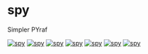 # spy
Simpler PYraf 


[![spy](https://github.com/mshemuni/spy/actions/workflows/python-package.yml/badge.svg)](https://github.com/mshemuni/spy/actions/workflows/python-package.yml)
[![spy](https://img.shields.io/badge/coverage-81%25-31c553?logo=os)](https://github.com/mshemuni/spy/actions/workflows/python-package.yml)
[![spy](https://img.shields.io/badge/Win-%E2%9C%93-f5f5f5?logo=windows11)](https://github.com/mshemuni/spy/actions/workflows/python-package.yml)
[![spy](https://img.shields.io/badge/Ubuntu-%E2%9C%93-e95420?logo=Ubuntu)](https://github.com/mshemuni/spy/actions/workflows/python-package.yml)
[![spy](https://img.shields.io/badge/MacOS-%E2%9C%93-dadada?logo=macos)](https://github.com/mshemuni/spy/actions/workflows/python-package.yml)
[![spy](https://img.shields.io/badge/Python-38,%2039,%20310,%20311-3776ab?logo=python)](https://github.com/mshemuni/spy/actions/workflows/python-package.yml)
[![spy](https://img.shields.io/badge/LIC-GNU/GPL%20V3-a32d2a?logo=GNU)](https://github.com/mshemuni/spy/blob/main/LICENSE)




